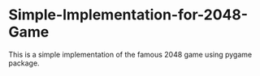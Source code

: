 # Simple-Implementation-for-2048-Game
This is a simple implementation of the famous 2048 game using pygame package.
